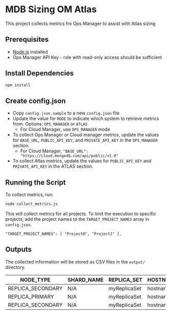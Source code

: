 # MDB Sizing OM Atlas

This project collects metrics fro Ops Manager to assist with Atlas sizing

## Prerequisites

- [Node.js](https://nodejs.org/) installed
- Ops Manager API Key - role with read-only access should be sufficient

## Install Dependencies

```bash
npm install
```

## Create config.json

- Copy `config.json.sample` to a new `config.json` file
- Update the value for `MODE` to indicate which system to retrieve metrics from. Options: `OPS_MANAGER` or `ATLAS`
  - For Cloud Manager, use `OPS_MANAGER` mode
- To collect Ops Manager or Cloud manager metrics, update the values for `BASE_URL`, `PUBLIC_API_KEY`, and `PRIVATE_API_KEY` in the `OPS_MANAGER` section.
  - For Cloud Manager, `"BASE_URL": "https://cloud.mongodb.com/api/public/v1.0"` 
- To collect Atlas metrics, update the values for `PUBLIC_API_KEY` and `PRIVATE_API_KEY` in the ATLAS section.

## Running the Script

To collect metrics, run:

```bash
node collect_metrics.js
```

This will collect metrics for all projects. To limit the execution to specific projects, add the project names to the `TARGET_PROJECT_NAMES` array in `config.json`.

```
"TARGET_PROJECT_NAMES": [ "Project0", "Project1" ],
```


## Outputs

The collected information will be stored as CSV files in the `output/` directory.

| NODE_TYPE        | SHARD_NAME | REPLICA_SET | HOSTNAME                                   | SYSTEM_MEMORY_MB | SYSTEM_NUM_CORES | xvda1_DISK_PARTITION_IOPS_READ_MIN | xvda1_DISK_PARTITION_IOPS_READ_MAX | xvda1_DISK_PARTITION_IOPS_READ_MEDIAN | xvda1_DISK_PARTITION_IOPS_WRITE_MIN | ...|
|------------------|------------|-------------|---------------------------------------------|------------------|------------------|-------------------------------------|-------------------------------------|--------------------------------------|-------------------------------------|-------------------------------------|
| REPLICA_SECONDARY | N/A        | myReplicaSet         | hostname1               | 2048             | 1                | 0.0018000765673057322               | 0.038825034431412137               | 0.004371618839804064                | 2.9296860664295497                  |...|
| REPLICA_PRIMARY   | N/A        | myReplicaSet         | hostname2 | 2048             | 1                | 0.002017062882574804                | 0.040670432403318024               | 0.0054874356126067315               | 2.8499025549467407                  |...|
| REPLICA_SECONDARY | N/A        | myReplicaSet         | hostname3  | 2048             | 1                | 0.0031980772029527845               | 0.047314351764943044               | 0.008338095162700902                | 2.699482506432672                   | ...|
